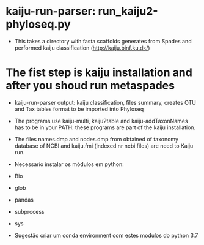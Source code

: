 # kaiju-run-parser: run_kaiju2-phyloseq.py

* This takes a directory with fasta scaffolds generates from Spades and performed kaiju classification (http://kaiju.binf.ku.dk/)
# The fist step is kaiju installation and after you shoud run metaspades

- kaiju-run-parser output: kaiju classification, files summary, creates OTU and Tax tables format to be imported into Phyloseq 
- The programs use kaiju-multi, kaiju2table and kaiju-addTaxonNames has to be in your PATH: these programs are part of the kaiju installation.

- The files names.dmp and nodes.dmp from obtained of taxonomy database of NCBI and kaiju.fmi (indexed nr ncbi files) are need to Kaiju run.

- Necessario instalar os módulos em python:
- Bio
- glob
- pandas
- subprocess
- sys

* Sugestão criar um conda environment com estes modulos do python 3.7

